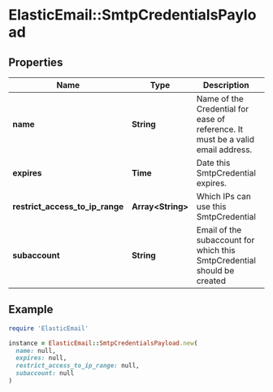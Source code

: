 # ElasticEmail::SmtpCredentialsPayload

## Properties

| Name | Type | Description | Notes |
| ---- | ---- | ----------- | ----- |
| **name** | **String** | Name of the Credential for ease of reference. It must be a valid email address. | [optional] |
| **expires** | **Time** | Date this SmtpCredential expires. | [optional] |
| **restrict_access_to_ip_range** | **Array&lt;String&gt;** | Which IPs can use this SmtpCredential | [optional] |
| **subaccount** | **String** | Email of the subaccount for which this SmtpCredential should be created | [optional] |

## Example

```ruby
require 'ElasticEmail'

instance = ElasticEmail::SmtpCredentialsPayload.new(
  name: null,
  expires: null,
  restrict_access_to_ip_range: null,
  subaccount: null
)
```

